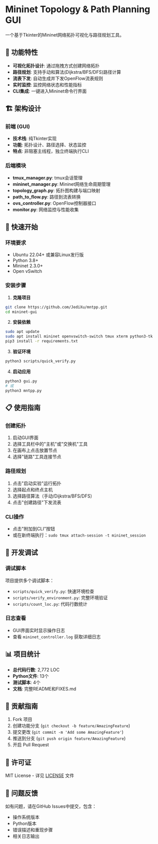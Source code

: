 # Mininet Topology & Path Planning GUI

一个基于Tkinter的Mininet网络拓扑可视化与路径规划工具。

## 🎯 功能特性

- **可视化拓扑设计**: 通过拖拽方式创建网络拓扑
- **路径规划**: 支持手动和算法(Dijkstra/BFS/DFS)路径计算
- **流表下发**: 自动生成并下发OpenFlow流表规则
- **实时监控**: 监控网络状态和性能指标
- **CLI集成**: 一键进入Mininet命令行界面

## 🏗️ 架构设计

### 前端 (GUI)
- **技术栈**: 纯Tkinter实现
- **功能**: 拓扑设计、路径选择、状态监控
- **特点**: 非阻塞主线程，独立终端执行CLI

### 后端模块
- **tmux_manager.py**: tmux会话管理
- **mininet_manager.py**: Mininet网络生命周期管理
- **topology_graph.py**: 拓扑图构建与端口映射
- **path_to_flow.py**: 路径到流表转换
- **ovs_controller.py**: OpenFlow控制器接口
- **monitor.py**: 网络监控与性能收集

## 🚀 快速开始

### 环境要求
- Ubuntu 22.04+ 或兼容Linux发行版
- Python 3.8+
- Mininet 2.3.0+
- Open vSwitch

### 安装步骤

1. **克隆项目**
```bash
git clone https://github.com/JediXu/mntpp.git
cd mininet-gui
```

2. **安装依赖**
```bash
sudo apt update
sudo apt install mininet openvswitch-switch tmux xterm python3-tk
pip3 install -r requirements.txt
```

3. **验证环境**
```bash
python3 scripts/quick_verify.py
```

4. **启动应用**
```bash
python3 gui.py
# 或
python3 mntpp.py
```

## 📋 使用指南

### 创建拓扑
1. 启动GUI界面
2. 选择工具栏中的"主机"或"交换机"工具
3. 在画布上点击放置节点
4. 选择"链路"工具连接节点

### 路径规划
1. 点击"启动实验"运行拓扑
2. 选择起点和终点主机
3. 选择路径算法（手动/Dijkstra/BFS/DFS）
4. 点击"创建路径"下发流表

### CLI操作
- 点击"附加到CLI"按钮
- 或在新终端执行：`sudo tmux attach-session -t mininet_session`

## 🔧 开发调试

### 调试脚本
项目提供多个调试脚本：
- `scripts/quick_verify.py`: 快速环境检查
- `scripts/verify_environment.py`: 完整环境验证
- `scripts/count_loc.py`: 代码行数统计

### 日志查看
- GUI界面实时显示操作日志
- 查看 `mininet_controller.log` 获取详细日志

## 📊 项目统计

- **总代码行数**: 2,772 LOC
- **Python文件**: 13个
- **测试脚本**: 4个
- **文档**: 完整README和FIXES.md

## 🤝 贡献指南

1. Fork 项目
2. 创建功能分支 (`git checkout -b feature/AmazingFeature`)
3. 提交更改 (`git commit -m 'Add some AmazingFeature'`)
4. 推送到分支 (`git push origin feature/AmazingFeature`)
5. 开启 Pull Request

## 📝 许可证

MIT License - 详见 [LICENSE](LICENSE) 文件

## 🐛 问题反馈

如有问题，请在GitHub Issues中提交，包含：
- 操作系统版本
- Python版本
- 错误描述和重现步骤
- 相关日志输出
